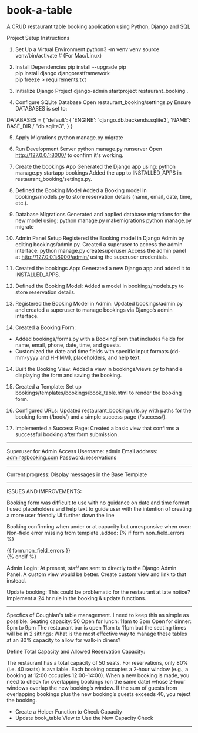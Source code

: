 # book-a-table
A CRUD restaurant table booking application using Python, Django and SQL

Project Setup Instructions
1. Set Up a Virtual Environment
python3 -m venv venv
source venv/bin/activate  # (For Mac/Linux)

2. Install Dependencies
pip install --upgrade pip  
pip install django djangorestframework  
pip freeze > requirements.txt  

3. Initialize Django Project
django-admin startproject restaurant_booking .

4. Configure SQLite Database
Open restaurant_booking/settings.py
Ensure DATABASES is set to:

DATABASES = {
    'default': {
        'ENGINE': 'django.db.backends.sqlite3',
        'NAME': BASE_DIR / "db.sqlite3",
    }
}

5. Apply Migrations
python manage.py migrate

6. Run Development Server
python manage.py runserver
Open http://127.0.0.1:8000/ to confirm it's working.

7. Create the bookings App
Generated the Django app using:
python manage.py startapp bookings
Added the app to INSTALLED_APPS in restaurant_booking/settings.py.

8. Defined the Booking Model
Added a Booking model in bookings/models.py to store reservation details (name, email, date, time, etc.).

9. Database Migrations
Generated and applied database migrations for the new model using:
python manage.py makemigrations
python manage.py migrate

10. Admin Panel Setup
Registered the Booking model in Django Admin by editing bookings/admin.py.
Created a superuser to access the admin interface:
python manage.py createsuperuser
Access the admin panel at http://127.0.0.1:8000/admin/ using the superuser credentials.

11. Created the bookings App:
Generated a new Django app and added it to INSTALLED_APPS.

12. Defined the Booking Model:
Added a model in bookings/models.py to store reservation details.

13. Registered the Booking Model in Admin:
Updated bookings/admin.py and created a superuser to manage bookings via Django’s admin interface.

13. Created a Booking Form:
 - Added bookings/forms.py with a BookingForm that includes fields for name, email, phone, date, time, and guests.
 - Customized the date and time fields with specific input formats (dd-mm-yyyy and HH:MM), placeholders, and help text.

14. Built the Booking View:
Added a view in bookings/views.py to handle displaying the form and saving the booking.

13. Created a Template:
Set up bookings/templates/bookings/book_table.html to render the booking form.

14. Configured URLs:
Updated restaurant_booking/urls.py with paths for the booking form (/book/) and a simple success page (/success/).

15. Implemented a Success Page:
Created a basic view that confirms a successful booking after form submission.

---------------------------------------------------
Superuser for Admin Access
Username: admin
Email address: admin@booking.com
Password: reservations

---------------------------------------------------
Current progress:
Display messages in the Base Template

---------------------------------------------------

ISSUES AND IMPROVEMENTS:

Booking form was difficult to use with no guidance on date and time format
I used placeholders and help text to guide user with the intention of creating a more user friendly UI further down the line

Booking confirming when under or at capacity but unresponsive when over:
Non-field error missing from template ,added:
{% if form.non_field_errors %}
  <div class="alert alert-danger">
    {{ form.non_field_errors }}
  </div>
{% endif %}

Admin Login:
At present, staff are sent to directly to the Django Admin Panel.
A custom view would be better.
Create custom view and link to that instead. 

Update booking: 
This could be problematic for the restaurant at late notice?
Implement a 24 hr rule in the booking & update functions.


---------------------------------------------------

Specfics of Coughlan's table management. I need to keep this as simple as possible. 
Seating capacity: 50
Open for lunch: 11am to 3pm
Open for dinner: 5pm to 9pm
The restaurant bar is open 11am to 11pm but the seating times will be in 2 sittings: 
What is the most effective way to manage these tables at an 80% capacity to allow for walk-in diners?

Define Total Capacity and Allowed Reservation Capacity:

The restaurant has a total capacity of 50 seats.
For reservations, only 80% (i.e. 40 seats) is available.
Each booking occupies a 2‑hour window (e.g., a booking at 12:00 occupies 12:00–14:00).
When a new booking is made, you need to check for overlapping bookings (on the same date) whose 2‑hour windows overlap the new booking’s window.
If the sum of guests from overlapping bookings plus the new booking’s guests exceeds 40, you reject the booking.

* Create a Helper Function to Check Capacity 
* Update book_table View to Use the New Capacity Check

---------------------------------------------------
